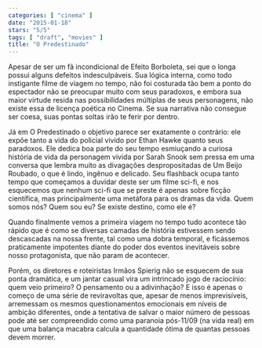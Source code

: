 ```yaml
---
categories: [ "cinema" ]
date: "2015-01-18"
stars: "5/5"
tags: [ "draft", "movies" ]
title: "O Predestinado"
---
```

Apesar de ser um fã incondicional de Efeito Borboleta, sei que o longa possui alguns defeitos indesculpáveis. Sua lógica interna, como todo instigante filme de viagem no tempo, não foi costurada tão bem a ponto do espectador não se preocupar muito com seus paradoxos, e embora sua maior virtude resida nas possibilidades múltiplas de seus personagens, não existe essa de licença poética no Cinema. Se sua narrativa não consegue ser coesa, suas pontas soltas irão te ferir por dentro.

Já em O Predestinado o objetivo parece ser exatamente o contrário: ele expõe tanto a vida do policial vivido por Ethan Hawke quanto seus paradoxos. Ele dedica boa parte do seu tempo esmiuçando a curiosa história de vida da personagem vivida por Sarah Snook sem pressa em uma conversa que lembra muito as divagações despropositadas de Um Beijo Roubado, o que é lindo, ingênuo e delicado. Seu flashback ocupa tanto tempo que começamos a duvidar deste ser um filme sci-fi, e nos esquecemos que nenhum sci-fi que se preste é apenas sobre ficção científica, mas principalmente uma metáfora para os dramas da vida. Quem somos nós? Quem sou eu? Se existe destino, como ele é?

Quando finalmente vemos a primeira viagem no tempo tudo acontece tão rápido que é como se diversas camadas de história estivessem sendo descascadas na nossa frente, tal como uma dobra temporal, e ficássemos praticamente impotentes diante do poder dos eventos inevitáveis sobre nosso protagonista, que não param de acontecer.

Porém, os diretores e roteiristas Irmãos Spierig não se esquecem de sua ponta dramática, e um jantar casual vira um intrincado jogo de raciocínio: quem veio primeiro? O pensamento ou a adivinhação? E isso é apenas o começo de uma série de reviravoltas que, apesar de menos imprevisíveis, arremessam os mesmos questionamentos emocionais em níveis de ambição diferentes, onde a tentativa de salvar o maior número de pessoas pode até ser compreendido como uma paranoia pós-11/09 (na vida real) em que uma balança macabra calcula a quantidade ótima de quantas pessoas devem morrer.

